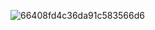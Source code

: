![66408fd4c36da91c583566d6](https://github.com/sunilkumar4545/pace-website/assets/153583569/1076e54d-eb99-42b1-bfee-3e254986e618)

